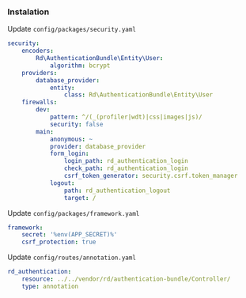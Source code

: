 ### Instalation
Update
<code>config/packages/security.yaml</code>
``` yaml
security:
    encoders:
        Rd\AuthenticationBundle\Entity\User:
            algorithm: bcrypt
    providers:
        database_provider:
            entity:
                class: Rd\AuthenticationBundle\Entity\User
    firewalls:
        dev:
            pattern: ^/(_(profiler|wdt)|css|images|js)/
            security: false
        main:
            anonymous: ~
            provider: database_provider
            form_login:
                login_path: rd_authentication_login
                check_path: rd_authentication_login
                csrf_token_generator: security.csrf.token_manager
            logout:
                path: rd_authentication_logout
                target: /
```

Update 
<code>config/packages/framework.yaml</code>
``` yaml
framework:
    secret: '%env(APP_SECRET)%'
    csrf_protection: true
```
Update 
<code>config/routes/annotation.yaml</code>
``` yaml
rd_authentication:
    resource: ../../vendor/rd/authentication-bundle/Controller/
    type: annotation
```